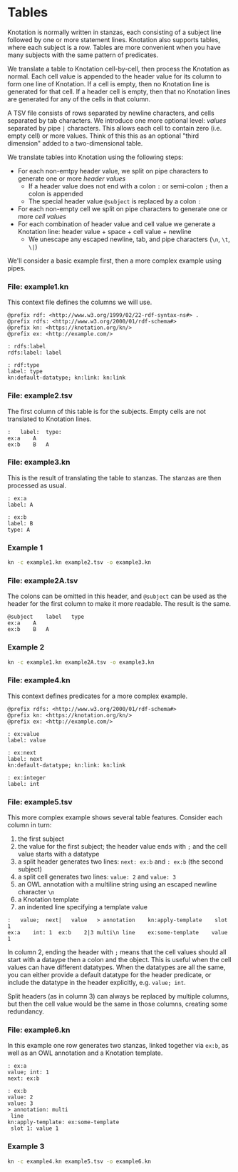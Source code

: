 # Tables

Knotation is normally written in stanzas, each consisting of a subject line followed by one or more statement lines. Knotation also supports tables, where each subject is a row. Tables are more convenient when you have many subjects with the same pattern of predicates.

We translate a table to Knotation cell-by-cell, then process the Knotation as normal. Each cell value is appended to the header value for its column to form one line of Knotation. If a cell is empty, then no Knotation line is generated for that cell. If a header cell is empty, then that no Knotation lines are generated for any of the cells in that column.

A TSV file consists of rows separated by newline characters, and cells separated by tab characters. We introduce one more optional level: *values* separated by pipe `|` characters. This allows each cell to contain zero (i.e. empty cell) or more values. Think of this this as an optional "third dimension" added to a two-dimensional table.

We translate tables into Knotation using the following steps:

- For each non-emtpy header value, we split on pipe characters to generate one or more *header values*
    - If a header value does not end with a colon `:` or semi-colon `;` then a colon is appended
    - The special header value `@subject` is replaced by a colon `:`
- For each non-empty cell we split on pipe characters to generate one or more *cell values*
- For each combination of header value and cell value we generate a Knotation line: header value + space + cell value + newline
    - We unescape any escaped newline, tab, and pipe characters (`\n`, `\t`, `\|`)

We'll consider a basic example first, then a more complex example using pipes.


### File: example1.kn

This context file defines the columns we will use.

```kn
@prefix rdf: <http://www.w3.org/1999/02/22-rdf-syntax-ns#> .
@prefix rdfs: <http://www.w3.org/2000/01/rdf-schema#>
@prefix kn: <https://knotation.org/kn/>
@prefix ex: <http://example.com/>

: rdfs:label
rdfs:label: label

: rdf:type
label: type
kn:default-datatype; kn:link: kn:link
```

### File: example2.tsv

The first column of this table is for the subjects. Empty cells are not translated to Knotation lines.

```tsv
:	label:	type:
ex:a	A	
ex:b	B	A
```

### File: example3.kn

This is the result of translating the table to stanzas. The stanzas are then processed as usual.

```kn
: ex:a
label: A

: ex:b
label: B
type: A
```

### Example 1

```sh
kn -c example1.kn example2.tsv -o example3.kn
```

### File: example2A.tsv

The colons can be omitted in this header, and `@subject` can be used as the header for the first column to make it more readable. The result is the same.

```tsv
@subject	label	type
ex:a	A	
ex:b	B	A
```

### Example 2

```sh
kn -c example1.kn example2A.tsv -o example3.kn
```

### File: example4.kn

This context defines predicates for a more complex example.

```kn
@prefix rdfs: <http://www.w3.org/2000/01/rdf-schema#>
@prefix kn: <https://knotation.org/kn/>
@prefix ex: <http://example.com/>

: ex:value
label: value

: ex:next
label: next
kn:default-datatype; kn:link: kn:link

: ex:integer
label: int
```

### File: example5.tsv

This more complex example shows several table features. Consider each column in turn:

1. the first subject
2. the value for the first subject; the header value ends with `;` and the cell value starts with a datatype
3. a split header generates two lines: `next: ex:b` and `: ex:b` (the second subject)
4. a split cell generates two lines: `value: 2` and `value: 3`
5. an OWL annotation with a multiline string using an escaped newline character `\n`
6. a Knotation template
7. an indented line specifying a template value

```tsv
:	value;	next|	value	> annotation	kn:apply-template	 slot 1
ex:a	int: 1	ex:b	2|3	multi\n line	ex:some-template	value 1
```

In column 2, ending the header with `;` means that the cell values should all start with a dataype then a colon and the object. This is useful when the cell values can have different datatypes. When the datatypes are all the same, you can either provide a default datatype for the header predicate, or include the datatype in the header explicitly, e.g. `value; int`.

Split headers (as in column 3) can always be replaced by multiple columns, but then the cell value would be the same in those columns, creating some redundancy.

### File: example6.kn

In this example one row generates two stanzas, linked together via `ex:b`, as well as an OWL annotation and a Knotation template.

```kn
: ex:a
value; int: 1
next: ex:b

: ex:b
value: 2
value: 3
> annotation: multi
 line
kn:apply-template: ex:some-template
 slot 1: value 1
```

### Example 3

```sh
kn -c example4.kn example5.tsv -o example6.kn
```
